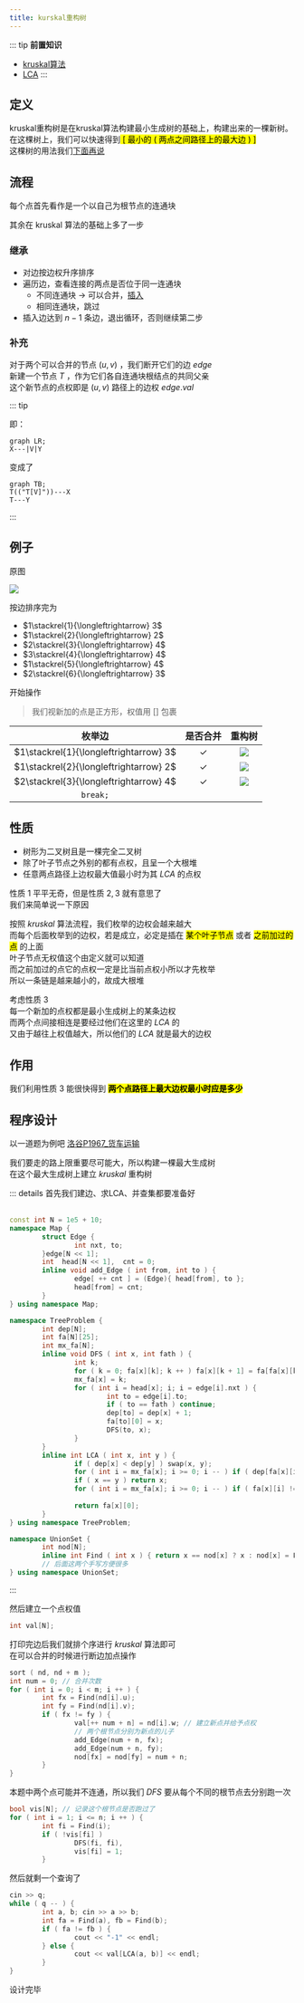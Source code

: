 ```yaml
---
title: kurskal重构树
---
```


::: tip
**前置知识**
- [kruskal算法](https://tech.chivas-regal.top/blogs/algorithm/graph/kruskal.html)
- [LCA](https://algorithm.therehello.top/graph/lca/)
:::

## 定义

kruskal重构树是在kruskal算法构建最小生成树的基础上，构建出来的一棵新树。  
在这棵树上，我们可以快速得到<mark> $[$ 最小的 $($ 两点之间路径上的最大边 $)$ $]$</mark>  
这棵树的用法我们[下面再说](#作用)  
  
## 流程  

每个点首先看作是一个以自己为根节点的连通块   
  
其余在 kruskal 算法的基础上多了一步  

### 继承

- 对边按边权升序排序
- 遍历边，查看连接的两点是否位于同一连通块
  - 不同连通块 $\rightarrow$ 可以合并<Badge type="tip" text="最小生成树可以建边" vertical="top" />，[插入](#补充)
  - 相同连通块，跳过
- 插入边达到 $n-1$ 条边，退出循环，否则继续第二步

### 补充

对于两个可以合并的节点 $(u,v)$ ，我们断开它们的边 $edge$  
新建一个节点 $T$ ，作为它们各自连通块根结点的共同父亲  
这个新节点的点权即是 $(u,v)$ 路径上的边权 $edge.val$  

::: tip  

即：  

```mermaid
graph LR;
X---|V|Y
```

变成了  

```mermaid
graph TB;
T(("T[V]"))---X
T---Y
```
:::

## 例子

原图

<img src="https://img-blog.csdnimg.cn/2ea5cda97a4c4142af608697dae6c5b5.png">

按边排序完为  

- $1\stackrel{1}{\longleftrightarrow} 3$
- $1\stackrel{2}{\longleftrightarrow} 2$
- $2\stackrel{3}{\longleftrightarrow} 4$
- $3\stackrel{4}{\longleftrightarrow} 4$ 
- $1\stackrel{5}{\longleftrightarrow} 4$ 
- $2\stackrel{6}{\longleftrightarrow} 3$  
  
开始操作  
>我们视新加的点是正方形，权值用 $[]$ 包裹

|枚举边|是否合并|重构树|
|:-:|:-:|:-:|
|$1\stackrel{1}{\longleftrightarrow} 3$|$\checkmark$|<img src="https://img-blog.csdnimg.cn/d3fda4edda1948bd892120732186ee0c.png">|
|$1\stackrel{2}{\longleftrightarrow} 2$|$\checkmark$|<img src="https://img-blog.csdnimg.cn/c8a472172bcb4a6aa1b97305ca28d2de.png">|
|$2\stackrel{3}{\longleftrightarrow} 4$|$\checkmark$|<img src="https://img-blog.csdnimg.cn/424f6f91e4f5440c84a900a91928254d.png">|
|`break;`|

## 性质

- 树形为二叉树且是一棵完全二叉树<Badge type="tip" text="性质1" vertical="top" />
- 除了叶子节点之外别的都有点权，且呈一个大根堆<Badge type="tip" text="性质2" vertical="top" />
- 任意两点路径上边权最大值最小时为其 $LCA$ 的点权<Badge type="tip" text="性质3" vertical="top" />

性质 $1$ 平平无奇，但是性质 $2,3$ 就有意思了  
我们来简单说一下原因  
  
按照 $kruskal$ 算法流程，我们枚举的边权会越来越大  
而每个后面枚举到的边权，若是成立，必定是插在 <mark>某个叶子节点</mark> 或者 <mark>之前加过的点</mark> 的上面  
叶子节点无权值这个由定义就可以知道  
而之前加过的点它的点权一定是比当前点权小所以才先枚举  
所以一条链是越来越小的，故成大根堆  
  
考虑性质 $3$  
每一个新加的点权都是最小生成树上的某条边权  
而两个点间接相连是要经过他们在这里的 $LCA$ 的  
又由于越往上权值越大，所以他们的 $LCA$ 就是最大的边权  

## 作用  

我们利用性质 $3$ 能很快得到 <b><mark>两个点路径上最大边权最小时应是多少</mark></b>

## 程序设计

以一道题为例吧 [洛谷P1967_货车运输](https://www.luogu.com.cn/problem/P1967)    
  
我们要走的路上限重要尽可能大，所以构建一棵最大生成树  
在这个最大生成树上建立 $kruskal$ 重构树  

::: details 首先我们建边、求LCA、并查集都要准备好  
<br>  

```cpp
const int N = 1e5 + 10;
namespace Map {
        struct Edge {
                int nxt, to;
        }edge[N << 1];
        int  head[N << 1],  cnt = 0;
        inline void add_Edge ( int from, int to ) {
                edge[ ++ cnt ] = (Edge){ head[from], to };
                head[from] = cnt;
        }
} using namespace Map;

namespace TreeProblem {
        int dep[N];
        int fa[N][25];
        int mx_fa[N];
        inline void DFS ( int x, int fath ) {
                int k;
                for ( k = 0; fa[x][k]; k ++ ) fa[x][k + 1] = fa[fa[x][k]][k];
                mx_fa[x] = k;
                for ( int i = head[x]; i; i = edge[i].nxt ) {
                        int to = edge[i].to;
                        if ( to == fath ) continue;
                        dep[to] = dep[x] + 1;
                        fa[to][0] = x;
                        DFS(to, x);
                }
        }
        inline int LCA ( int x, int y ) {
                if ( dep[x] < dep[y] ) swap(x, y);
                for ( int i = mx_fa[x]; i >= 0; i -- ) if ( dep[fa[x][i]] >= dep[y] ) x = fa[x][i];
                if ( x == y ) return x;
                for ( int i = mx_fa[x]; i >= 0; i -- ) if ( fa[x][i] != fa[y][i] ) x = fa[x][i],
                                                                                   y = fa[y][i];
                return fa[x][0];
        }
} using namespace TreeProblem;

namespace UnionSet {
        int nod[N];
        inline int Find ( int x ) { return x == nod[x] ? x : nod[x] = Find(nod[x]); }
        // 后面这两个手写方便很多
} using namespace UnionSet;
```
:::

然后建立一个点权值  

```cpp
int val[N];
```

打印完边后我们就排个序进行 $kruskal$ 算法即可   
在可以合并的时候进行断边加点操作

```cpp
sort ( nd, nd + m );
int num = 0; // 合并次数
for ( int i = 0; i < m; i ++ ) {
        int fx = Find(nd[i].u);
        int fy = Find(nd[i].v);
        if ( fx != fy ) {
                val[++ num + n] = nd[i].w; // 建立新点并给予点权
                // 两个根节点分别为新点的儿子
                add_Edge(num + n, fx);     
                add_Edge(num + n, fy);
                nod[fx] = nod[fy] = num + n;
        }
}
```

本题中两个点可能并不连通，所以我们 $DFS$ 要从每个不同的根节点去分别跑一次  

```cpp
bool vis[N]; // 记录这个根节点是否跑过了
for ( int i = 1; i <= n; i ++ ) {
        int fi = Find(i);
        if ( !vis[fi] ) 
                DFS(fi, fi),
                vis[fi] = 1;
        }
```

然后就剩一个查询了  

```cpp
cin >> q;
while ( q -- ) {
        int a, b; cin >> a >> b;
        int fa = Find(a), fb = Find(b);
        if ( fa != fb ) {
                cout << "-1" << endl;
        } else {
                cout << val[LCA(a, b)] << endl;
        }
}
```

设计完毕